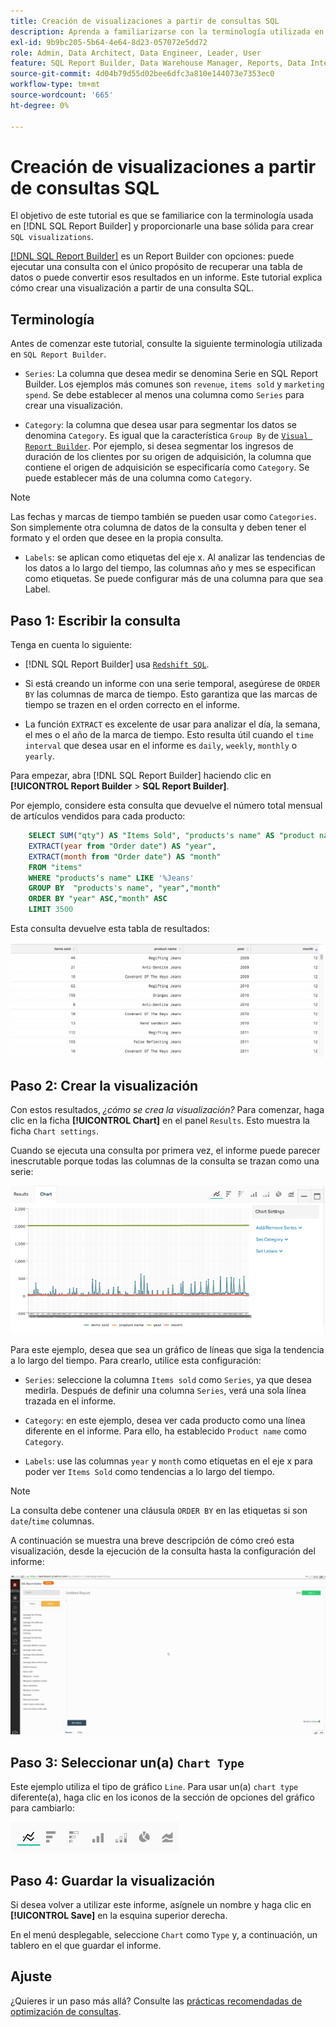 ```yaml
---
title: Creación de visualizaciones a partir de consultas SQL
description: Aprenda a familiarizarse con la terminología utilizada en SQL Report Builder y le proporcione una base sólida para crear visualizaciones SQL.
exl-id: 9b9bc205-5b64-4e64-8d23-057072e5dd72
role: Admin, Data Architect, Data Engineer, Leader, User
feature: SQL Report Builder, Data Warehouse Manager, Reports, Data Integration
source-git-commit: 4d04b79d55d02bee6dfc3a810e144073e7353ec0
workflow-type: tm+mt
source-wordcount: '665'
ht-degree: 0%

---
```


# Creación de visualizaciones a partir de consultas SQL

El objetivo de este tutorial es que se familiarice con la terminología usada en [!DNL SQL Report Builder] y proporcionarle una base sólida para crear `SQL visualizations`.

[[!DNL SQL Report Builder]](../data-analyst/dev-reports/sql-rpt-bldr.md) es un Report Builder con opciones: puede ejecutar una consulta con el único propósito de recuperar una tabla de datos o puede convertir esos resultados en un informe. Este tutorial explica cómo crear una visualización a partir de una consulta SQL.

## Terminología

Antes de comenzar este tutorial, consulte la siguiente terminología utilizada en `SQL Report Builder`.

- `Series`: La columna que desea medir se denomina Serie en SQL Report Builder. Los ejemplos más comunes son `revenue`, `items sold` y `marketing spend`. Se debe establecer al menos una columna como `Series` para crear una visualización.

- `Category`: la columna que desea usar para segmentar los datos se denomina `Category`. Es igual que la característica `Group By` de [`Visual Report Builder`](../data-user/reports/ess-rpt-build-visual.md). Por ejemplo, si desea segmentar los ingresos de duración de los clientes por su origen de adquisición, la columna que contiene el origen de adquisición se especificaría como `Category`. Se puede establecer más de una columna como `Category`.

>[!NOTE]
>
>Las fechas y marcas de tiempo también se pueden usar como `Categories`. Son simplemente otra columna de datos de la consulta y deben tener el formato y el orden que desee en la propia consulta.

- `Labels`: se aplican como etiquetas del eje x. Al analizar las tendencias de los datos a lo largo del tiempo, las columnas año y mes se especifican como etiquetas. Se puede configurar más de una columna para que sea Label.

## Paso 1: Escribir la consulta

Tenga en cuenta lo siguiente:

- [!DNL SQL Report Builder] usa [`Redshift SQL`](https://docs.aws.amazon.com/redshift/latest/dg/c_redshift-and-postgres-sql.html).

- Si está creando un informe con una serie temporal, asegúrese de `ORDER BY` las columnas de marca de tiempo. Esto garantiza que las marcas de tiempo se trazen en el orden correcto en el informe.

- La función `EXTRACT` es excelente de usar para analizar el día, la semana, el mes o el año de la marca de tiempo. Esto resulta útil cuando el `time interval` que desea usar en el informe es `daily`, `weekly`, `monthly` o `yearly`.

Para empezar, abra [!DNL SQL Report Builder] haciendo clic en **[!UICONTROL Report Builder** > **SQL Report Builder]**.

Por ejemplo, considere esta consulta que devuelve el número total mensual de artículos vendidos para cada producto:

```sql
    SELECT SUM("qty") AS "Items Sold", "products's name" AS "product name",
    EXTRACT(year from "Order date") AS "year",
    EXTRACT(month from "Order date") AS "month"
    FROM "items"
    WHERE "products's name" LIKE '%Jeans'
    GROUP BY  "products's name", "year","month"
    ORDER BY "year" ASC,"month" ASC
    LIMIT 3500
```

Esta consulta devuelve esta tabla de resultados:

![Tabla que muestra resultados de consultas SQL con elementos vendidos por producto, año y mes](../assets/SQL_results_table.png)

## Paso 2: Crear la visualización

Con estos resultados, *¿cómo se crea la visualización?* Para comenzar, haga clic en la ficha **[!UICONTROL Chart]** en el panel `Results`. Esto muestra la ficha `Chart settings`.

Cuando se ejecuta una consulta por primera vez, el informe puede parecer inescrutable porque todas las columnas de la consulta se trazan como una serie:

![Informe SQL inicial con todas las columnas trazadas como series](../assets/SQL_initial_report_results.png)

Para este ejemplo, desea que sea un gráfico de líneas que siga la tendencia a lo largo del tiempo. Para crearlo, utilice esta configuración:

- `Series`: seleccione la columna `Items sold` como `Series`, ya que desea medirla. Después de definir una columna `Series`, verá una sola línea trazada en el informe.

- `Category`: en este ejemplo, desea ver cada producto como una línea diferente en el informe. Para ello, ha establecido `Product name` como `Category`.

- `Labels`: use las columnas `year` y `month` como etiquetas en el eje x para poder ver `Items Sold` como tendencias a lo largo del tiempo.

>[!NOTE]
>
>La consulta debe contener una cláusula `ORDER BY` en las etiquetas si son `date`/`time` columnas.

A continuación se muestra una breve descripción de cómo creó esta visualización, desde la ejecución de la consulta hasta la configuración del informe:

![Demostración animada de la configuración de visualización de informes SQL](../assets/SQL_report_settings.gif)

## Paso 3: Seleccionar un(a) `Chart Type`

Este ejemplo utiliza el tipo de gráfico `Line`. Para usar un(a) `chart type` diferente(a), haga clic en los iconos de la sección de opciones del gráfico para cambiarlo:

![Iconos de tipo de gráfico disponibles que incluyen línea, barra, área y otras opciones de visualización](../assets/Chart_types.png)

## Paso 4: Guardar la visualización

Si desea volver a utilizar este informe, asígnele un nombre y haga clic en **[!UICONTROL Save]** en la esquina superior derecha.

En el menú desplegable, seleccione `Chart` como `Type` y, a continuación, un tablero en el que guardar el informe.

## Ajuste

¿Quieres ir un paso más allá? Consulte las [prácticas recomendadas de optimización de consultas](../best-practices/optimizing-your-sql-queries.md).
